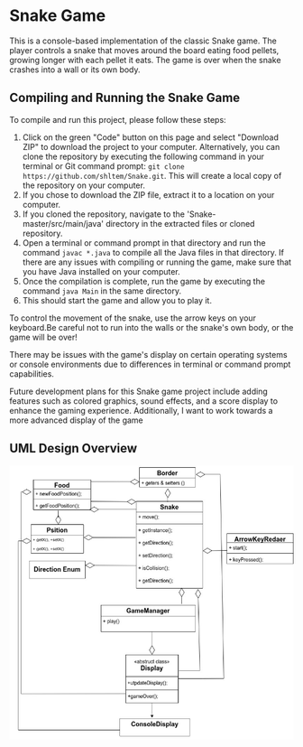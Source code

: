 <h1>Snake Game</h1>
<p>This is a console-based implementation of the classic Snake game. The player controls a snake that moves around the board eating food pellets, growing longer with each pellet it eats. The game is over when the snake crashes into a wall or its own body.</p>

<h2>Compiling and Running the Snake Game</h2>
<p>To compile and run this project, please follow these steps:
<ol>
<li>Click on the green "Code" button on this page and select "Download ZIP" to download the project to your computer. Alternatively, you can clone the repository by executing the following command in your terminal or Git command prompt: <code>git clone https://github.com/shltem/Snake.git</code>. This will create a local copy of the repository on your computer.</li>
<li>If you chose to download the ZIP file, extract it to a location on your computer.</li>
<li>If you cloned the repository, navigate to the 'Snake-master/src/main/java' directory in the extracted files or cloned repository.</li>
<li>Open a terminal or command prompt in that directory and run the command <code>javac *.java</code> to compile all the Java files in that directory. If there are any issues with compiling or running the game, make sure that you have Java installed on your computer.</li>
<li>Once the compilation is complete, run the game by executing the command <code>java Main</code> in the same directory.</li>
<li>This should start the game and allow you to play it. </li>
</ol>
<p>To control the movement of the snake, use the arrow keys on your keyboard.Be careful not to run into the walls or the snake's own body, or the game will be over!</p>
<p>
<p>
There may be issues with the game's display on certain operating systems or console environments due to differences in terminal or command prompt capabilities. </p>
<p>Future development plans for this Snake game project include adding features such as colored graphics, sound effects, and a score display to enhance the gaming experience. Additionally, I want to work towards a more advanced display of the game</p>
<h2>UML Design Overview</h2>
<img src="Snake.jpg" alt="uml design">
